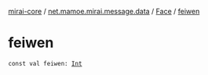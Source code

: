 [mirai-core](../../index.md) / [net.mamoe.mirai.message.data](../index.md) / [Face](index.md) / [feiwen](./feiwen.md)

# feiwen

`const val feiwen: `[`Int`](https://kotlinlang.org/api/latest/jvm/stdlib/kotlin/-int/index.html)